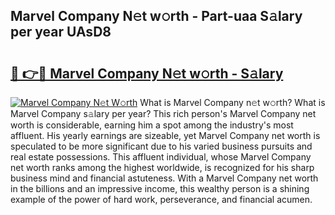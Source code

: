 ## Marvel Company N𝚎t w𝚘rth - Part-uaa S𝚊lary per year UAsD8

# <h2><a href="http://gc1mc4.nevu.top/?p=Marvel+Company">🔗 👉🔴 Marvel Company N𝚎t w𝚘rth - S𝚊lary</a></h2>

[![Marvel Company N𝚎t W𝚘rth](https://i.imgur.com/Oavwk0R.jpeg)](http://gc1mc4.nevu.top/?p=Marvel+Company)
What is Marvel Company n𝚎t w𝚘rth? What is Marvel Company s𝚊lary per year?
This rich person's Marvel Company net worth is considerable, earning him a spot among the industry's most affluent. His yearly earnings are sizeable, yet Marvel Company net worth is speculated to be more significant due to his varied business pursuits and real estate possessions. This affluent individual, whose Marvel Company net worth ranks among the highest worldwide, is recognized for his sharp business mind and financial astuteness. With a Marvel Company net worth in the billions and an impressive income, this wealthy person is a shining example of the power of hard work, perseverance, and financial acumen.
